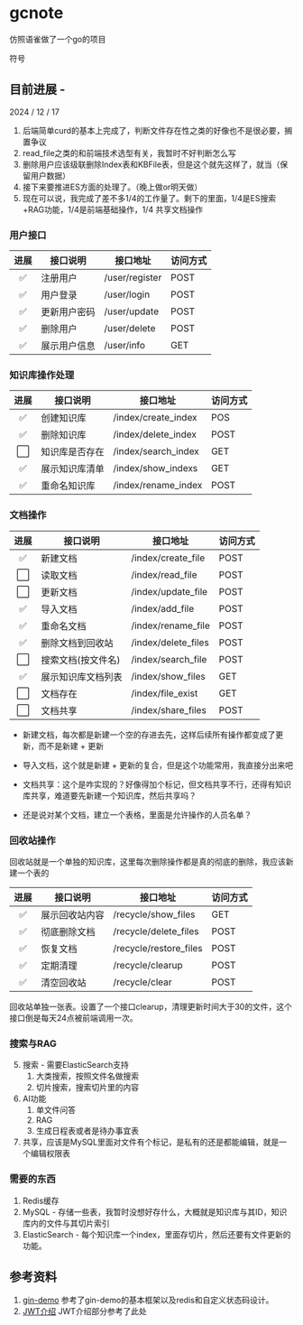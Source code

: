 # gcnote

仿照语雀做了一个go的项目

符号 



## 目前进展 - 

2024 / 12 / 17

1. 后端简单curd的基本上完成了，判断文件存在性之类的好像也不是很必要，搁置争议
2. read_file之类的和前端技术选型有关，我暂时不好判断怎么写
3. 删除用户应该级联删除Index表和KBFile表，但是这个就先这样了，就当（保留用户数据）
4. 接下来要推进ES方面的处理了。（晚上做or明天做）
5. 现在可以说，我完成了差不多1/4的工作量了。剩下的里面，1/4是ES搜索+RAG功能，1/4是前端基础操作，1/4 共享文档操作



### 用户接口

| 进展 | 接口说明     | 接口地址       | 访问方式 |
| :------: | ------------ | -------------- | -------- |
| :white_check_mark: | 注册用户     | /user/register | POST     |
| :white_check_mark: | 用户登录     | /user/login    | POST     |
| :white_check_mark: | 更新用户密码 | /user/update   | POST     |
| :white_check_mark: | 删除用户     | /user/delete   | POST     |
| :white_check_mark: | 展示用户信息 | /user/info     | GET      |



### 知识库操作处理



|         进展         | 接口说明       | 接口地址                  | 访问方式 |
| :------------------: | -------------- | ------------------------- | -------- |
| :white_check_mark: | 创建知识库     | /index/create_index | POS      |
|  :white_check_mark:  | 删除知识库     | /index/delete_index | POST     |
| :white_large_square: | 知识库是否存在 | /index/search_index | GET      |
| :white_check_mark: | 展示知识库清单 | /index/show_indexs  | GET      |
| :white_check_mark: | 重命名知识库   | /index/rename_index | POST     |



### 文档操作



|         进展         | 接口说明           | 接口地址                     | 访问方式 |
| :------------------: | ------------------ | ---------------------------- | -------- |
| :white_check_mark: | 新建文档           | /index/create_file | POST     |
| :white_large_square: | 读取文档           | /index/read_file    | POST     |
| :white_large_square: | 更新文档           | /index/update_file  | POST     |
| :white_check_mark: | 导入文档           | /index/add_file | POST     |
| :white_check_mark: | 重命名文档         | /index/rename_file  | POST     |
| :white_check_mark: | 删除文档到回收站   | /index/delete_files | POST     |
| :white_large_square: | 搜索文档(按文件名) | /index/search_file  | POST     |
| :white_check_mark: | 展示知识库文档列表 | /index/show_files   | GET      |
| :white_large_square: | 文档存在           | /index/file_exist   | GET      |
| :white_large_square: | 文档共享           | /index/share_files  | POST     |

- 新建文档，每次都是新建一个空的存进去先，这样后续所有操作都变成了更新，而不是新建 + 更新

- 导入文档，这个就是新建 + 更新的复合，但是这个功能常用，我直接分出来吧
- 文档共享：这个是咋实现的？好像得加个标记，但文档共享不行，还得有知识库共享，难道要先新建一个知识库，然后共享吗？
- 还是说对某个文档，建立一个表格，里面是允许操作的人员名单？



### 回收站操作

回收站就是一个单独的知识库，这里每次删除操作都是真的彻底的删除，我应该新建一个表的

|        进展        | 接口说明       | 接口地址               | 访问方式 |
| :----------------: | -------------- | ---------------------- | -------- |
| :white_check_mark: | 展示回收站内容 | /recycle/show_files    | GET      |
| :white_check_mark: | 彻底删除文档   | /recycle/delete_files  | POST     |
| :white_check_mark: | 恢复文档       | /recycle/restore_files | POST     |
| :white_check_mark: | 定期清理       | /recycle/clearup       | POST     |
| :white_check_mark: | 清空回收站     | /recycle/clear         | POST     |



回收站单独一张表。设置了一个接口clearup，清理更新时间大于30的文件，这个接口倒是每天24点被前端调用一次。



### 搜索与RAG




5. 搜索 - 需要ElasticSearch支持
    1. 大类搜索，按照文件名做搜索
    2. 切片搜索，搜索切片里的内容
6. AI功能
    1. 单文件问答
    2. RAG
    3. 生成日程表或者是待办事宜表
11. 共享，应该是MySQL里面对文件有个标记，是私有的还是都能编辑，就是一个编辑权限表

### 需要的东西

1. Redis缓存
2. MySQL - 存储一些表，我暂时没想好存什么，大概就是知识库与其ID，知识库内的文件与其切片索引
3. ElasticSearch - 每个知识库一个index，里面存切片，然后还要有文件更新的功能。



## 参考资料

1. [gin-demo](https://github.com/ngyhd/gin-demo)
   参考了gin-demo的基本框架以及redis和自定义状态码设计。
2. [JWT介绍](https://blog.csdn.net/weixin_42030357/article/details/95629924)
   JWT介绍部分参考了此处